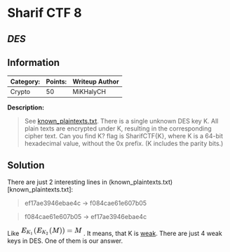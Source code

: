 # __Sharif CTF 8__ 
## _DES_

## Information
**Category:** | **Points:** | **Writeup Author**
--- | --- | ---
Crypto | 50 | MiKHalyCH

**Description:** 

> See [known_plaintexts.txt](known_plaintexts.txt). 
There is a single unknown DES key K.
All plain texts are encrypted under K, resulting in the corresponding cipher text.
Can you find K?
flag is SharifCTF{K},
where K is a 64-bit hexadecimal value, without the 0x prefix. (K includes the parity bits.)

## Solution

There are just 2 interesting lines in (known_plaintexts.txt)[known_plaintexts.txt]:
> ef17ae3946ebae4c -> f084cae61e607b05

> f084cae61e607b05 -> ef17ae3946ebae4c

Like ![img](images/img.jpg). It means, that K is [weak](https://en.wikipedia.org/wiki/Weak_key#Weak_keys_in_DES).
There are just 4 weak keys in DES. One of them is our answer.